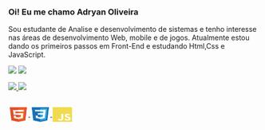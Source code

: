 ### Oi! Eu me chamo Adryan Oliveira

Sou estudante de Analise e desenvolvimento de sistemas e tenho interesse nas áreas de desenvolvimento Web, mobile e de jogos.
Atualmente estou dando os primeiros passos em Front-End e estudando Html,Css e JavaScript.

<div style="display:inline_block>
  <a href="https://www.linkedin.com/in/adryan-oliveira-40a661195/"> <img src="https://img.shields.io/badge/LinkedIn-0077B5?style=for-the-badge&logo=linkedin&logoColor=white">
  <a href="mailto:adryancunha321@gmail.com"> <img src="https://img.shields.io/badge/Gmail-D14836?style=for-the-badge&logo=gmail&logoColor=white">
</div> 

<p allign = "center">
  <a href="https://github.com/AdryanOliveira0">
  <img src = "https://github-readme-stats.vercel.app/api?username=adryanoliveira0&show_icons=true&theme=tokyonight" width = 400>
  <img src = "https://github-readme-stats.vercel.app/api/top-langs/?username=adryanoliveira0&hide_progress=true&theme=tokyonight" width = 400>
</p>
  

 <div style="display: inline_block"><br>
   <img align="center" alt="icon-HTML" height="30" width="40" src="https://raw.githubusercontent.com/devicons/devicon/master/icons/html5/html5-original.svg">
   <img align="center" alt="icon-CSS" height="30" width="40" src="https://raw.githubusercontent.com/devicons/devicon/master/icons/css3/css3-original.svg">
   <img align="center" alt="icon-Js" height="30" width="40" src="https://raw.githubusercontent.com/devicons/devicon/master/icons/javascript/javascript-plain.svg">
</div>
